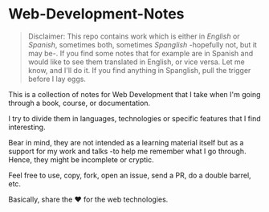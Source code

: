 # Web-Development-Notes

> Disclaimer: This repo contains work which is either in *English* or *Spanish*, sometimes both, sometimes *Spanglish* -hopefully not, but it may be-. If you find some notes that for example are in Spanish and would like to see them translated in English, or vice versa. Let me know, and I'll do it.
> If you find anything in Spanglish, pull the trigger before I lay eggs.

This is a collection of notes for Web Development that I take when I'm going through a book, course, or documentation.


I try to divide them in languages, technologies or specific features that I find interesting.

Bear in mind, they are not intended as a learning material itself but as a support for my work and talks -to help me remember what I go through. Hence, they might be incomplete or cryptic. 

Feel free to use, copy, fork, open an issue, send a PR, do a double barrel, etc.

Basically, share the ♥️ for the web technologies.
